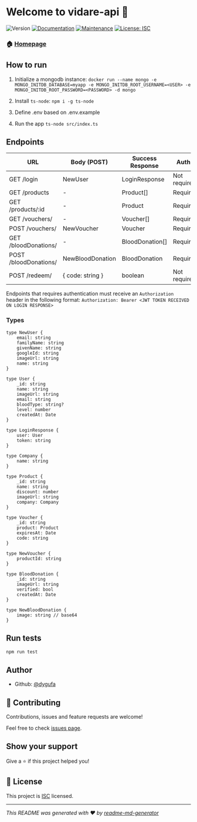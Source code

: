 # Welcome to vidare-api 👋
![Version](https://img.shields.io/badge/version-1.0.0-blue.svg?cacheSeconds=2592000)
[![Documentation](https://img.shields.io/badge/documentation-yes-brightgreen.svg)](https://github.com/dygufa/vidare-api#readme)
[![Maintenance](https://img.shields.io/badge/Maintained%3F-yes-green.svg)](https://github.com/dygufa/vidare-api/graphs/commit-activity)
[![License: ISC](https://img.shields.io/badge/License-ISC-yellow.svg)](https://github.com/dygufa/vidare-api/blob/master/LICENSE)

### 🏠 [Homepage](https://github.com/dygufa/vidare-api#readme)

## How to run

1) Initialize a mongodb instance:
`docker run --name mongo -e MONGO_INITDB_DATABASE=myapp -e MONGO_INITDB_ROOT_USERNAME=<USER> -e MONGO_INITDB_ROOT_PASSWORD=<PASSWORD> -d mongo`

2) Install `ts-node`:
`npm i -g ts-node`

3) Define .env based on .env.example

4) Run the app
`ts-node src/index.ts`

## Endpoints

URL | Body (POST) | Success Response | Auth*
--- | --- | --- | ---
GET /login | NewUser | LoginResponse | Not required
GET /products | - | Product[] | Required
GET /products/:id | - | Product | Required
GET /vouchers/ | - | Voucher[] | Required
POST /vouchers/ | NewVoucher | Voucher | Required
GET /bloodDonations/ | - | BloodDonation[] | Required
POST /bloodDonations/ | NewBloodDonation | BloodDonation | Required
POST /redeem/ | { code: string } | boolean | Not required

Endpoints that requires authentication must receive an `Authorization` header in the following format:
`Authorization: Bearer <JWT TOKEN RECEIVED ON LOGIN RESPONSE>`

### Types

```
type NewUser {
    email: string
    familyName: string
    givenName: string
    googleId: string
    imageUrl: string
    name: string
}

type User {
    _id: string
    name: string
    imageUrl: string
    email: string
    bloodType: string?
    level: number
    createdAt: Date
}

type LoginResponse {
    user: User
    token: string
}

type Company {
    name: string
}

type Product {
    _id: string
    name: string
    discount: number
    imageUrl: string
    company: Company
}

type Voucher {
    _id: string
    product: Product
    expiresAt: Date
    code: string
}

type NewVoucher {
    productId: string
}

type BloodDonation {
    _id: string
    imageUrl: string
    verified: bool
    createdAt: Date
}

type NewBloodDonation {
    image: string // base64
}
```

## Run tests

```sh
npm run test
```

## Author

* Github: [@dygufa](https://github.com/dygufa)

## 🤝 Contributing

Contributions, issues and feature requests are welcome!

Feel free to check [issues page](https://github.com/dygufa/vidare-api/issues).

## Show your support

Give a ⭐️ if this project helped you!


## 📝 License

This project is [ISC](https://github.com/dygufa/vidare-api/blob/master/LICENSE) licensed.

***
_This README was generated with ❤️ by [readme-md-generator](https://github.com/kefranabg/readme-md-generator)_